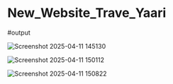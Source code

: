 <h1>New_Website_Trave_Yaari</h1>

#output

![Screenshot 2025-04-11 145130](https://github.com/user-attachments/assets/efb21119-7edc-456a-b351-3ed1418a8e54)

![Screenshot 2025-04-11 150112](https://github.com/user-attachments/assets/69a6cad6-154e-450d-8331-ae7c1b513685)

![Screenshot 2025-04-11 150822](https://github.com/user-attachments/assets/d5e5a249-995b-4ce0-9d11-47ba4be6c45d)
